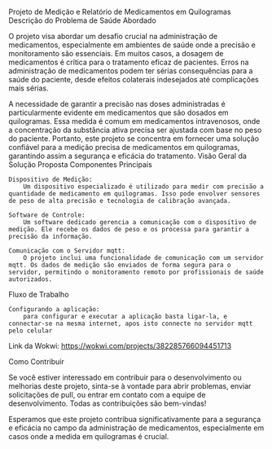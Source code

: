 Projeto de Medição e Relatório de Medicamentos em Quilogramas
Descrição do Problema de Saúde Abordado

O projeto visa abordar um desafio crucial na administração de medicamentos, especialmente em ambientes de saúde onde a precisão e monitoramento são essenciais. Em muitos casos, a dosagem de medicamentos é crítica para o tratamento eficaz de pacientes. Erros na administração de medicamentos podem ter sérias consequências para a saúde do paciente, desde efeitos colaterais indesejados até complicações mais sérias.

A necessidade de garantir a precisão nas doses administradas é particularmente evidente em medicamentos que são dosados em quilogramas. Essa medida é comum em medicamentos intravenosos, onde a concentração da substância ativa precisa ser ajustada com base no peso do paciente. Portanto, este projeto se concentra em fornecer uma solução confiável para a medição precisa de medicamentos em quilogramas, garantindo assim a segurança e eficácia do tratamento.
Visão Geral da Solução Proposta
Componentes Principais

    Dispositivo de Medição:
        Um dispositivo especializado é utilizado para medir com precisão a quantidade de medicamento em quilogramas. Isso pode envolver sensores de peso de alta precisão e tecnologia de calibração avançada.

    Software de Controle:
        Um software dedicado gerencia a comunicação com o dispositivo de medição. Ele recebe os dados de peso e os processa para garantir a precisão da informação.

    Comunicação com o Servidor mqtt:
        O projeto inclui uma funcionalidade de comunicação com um servidor mqtt. Os dados de medição são enviados de forma segura para o servidor, permitindo o monitoramento remoto por profissionais de saúde autorizados.

Fluxo de Trabalho

    Configurando a aplicação:
        para configurar e executar a aplicação basta ligar-la, e connectar-se na mesma internet, apos isto connecte no servidor mqtt pelo celular

Link da Wokwi: https://wokwi.com/projects/382285766094451713

Como Contribuir

Se você estiver interessado em contribuir para o desenvolvimento ou melhorias deste projeto, sinta-se à vontade para abrir problemas, enviar solicitações de pull, ou entrar em contato com a equipe de desenvolvimento. Todas as contribuições são bem-vindas!

Esperamos que este projeto contribua significativamente para a segurança e eficácia no campo da administração de medicamentos, especialmente em casos onde a medida em quilogramas é crucial.
